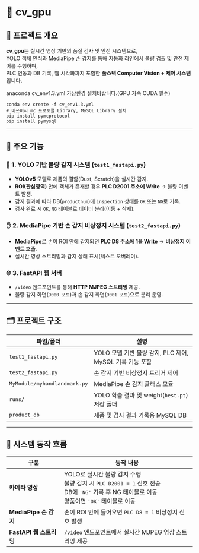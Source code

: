 # 🧠 cv_gpu

## 📘 프로젝트 개요

**cv_gpu**는 실시간 영상 기반의 품질 검사 및 안전 시스템으로,  
YOLO 객체 인식과 MediaPipe 손 감지를 통해 자동화 라인에서 불량 검출 및 안전 제어를 수행하며,  
PLC 연동과 DB 기록, 웹 시각화까지 포함한 **풀스택 Computer Vision + 제어 시스템**입니다.

anaconda cv_env1.3.yml 가상환경 설치바랍니다.(GPU 가속 CUDA 필수)
  
```
conda env create -f cv_env1.3.yml
# 미쓰비시 mc 프로토콜 Library, MySQL Library 설치
pip install pymcprotocol
pip install pymysql
```
---

## 🔧 주요 기능

### 🎯 1. YOLO 기반 불량 감지 시스템 (`test1_fastapi.py`)
- **YOLOv5** 모델로 제품의 결함(Dust, Scratch)을 실시간 감지.
- **ROI(관심영역)** 안에 객체가 존재할 경우 **PLC D2001 주소에 Write** → 불량 이벤트 발생.
- 감지 결과에 따라 DB(`productnum`)에 `inspection` 상태를 `OK` 또는 `NG`로 기록.
- 검사 완료 시 `OK`, `NG` 테이블로 데이터 분리(이동 + 삭제).

### ✋ 2. MediaPipe 기반 손 감지 비상정지 시스템 (`test2_fastapi.py`)
- **MediaPipe**로 손이 ROI 안에 감지되면 **PLC D8 주소에 1을 Write** → **비상정지 이벤트 호출**.
- 실시간 영상 스트리밍과 감지 상태 표시(텍스트 오버레이).

### 🌐 3. FastAPI 웹 서버
- `/video` 엔드포인트를 통해 **HTTP MJPEG 스트리밍** 제공.
- 불량 감지 화면(`9000 포트`)과 손 감지 화면(`9001 포트`)으로 분리 운영.

---

## 🗂️ 프로젝트 구조

| 파일/폴더 | 설명 |
|-----------|------|
| `test1_fastapi.py` | YOLO 모델 기반 불량 감지, PLC 제어, MySQL 기록 기능 포함 |
| `test2_fastapi.py` | 손 감지 기반 비상정지 트리거 제어 |
| `MyModule/myhandlandmark.py` | MediaPipe 손 감지 클래스 모듈 |
| `runs/` | YOLO 학습 결과 및 weight(`best.pt`) 저장 폴더 |
| `product_db` | 제품 및 검사 결과 기록용 MySQL DB |

---

## 🔄 시스템 동작 흐름

| **구분**                | **동작 내용** |
|-------------------------|----------------|
| **카메라 영상**         | YOLO로 실시간 불량 감지 수행<br>불량 감지 시 `PLC D2001 = 1` 신호 전송<br>DB에 `'NG'` 기록 후 NG 테이블로 이동<br>양품이면 `'OK'` 테이블로 이동 |
| **MediaPipe 손 감지** | 손이 ROI 안에 들어오면 `PLC D8 = 1` 비상정지 신호 발생 |
| **FastAPI 웹 스트리밍** | `/video` 엔드포인트에서 실시간 MJPEG 영상 스트리밍 제공 |

